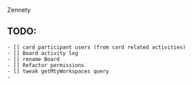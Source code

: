 Zennety

## TODO:

    - [] card participant users (from card related activities)
    - [] Board activity log
    - [] rename Board
    - [] Refactor permissions
    - [] tweak getMtyWorkspaces query
    -
